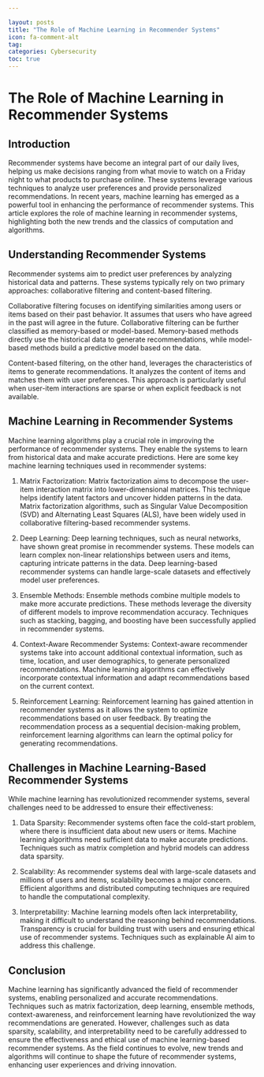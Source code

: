 ```yaml
---

layout: posts
title: "The Role of Machine Learning in Recommender Systems"
icon: fa-comment-alt
tag:      
categories: Cybersecurity
toc: true
---
```




# The Role of Machine Learning in Recommender Systems

## Introduction

Recommender systems have become an integral part of our daily lives, helping us make decisions ranging from what movie to watch on a Friday night to what products to purchase online. These systems leverage various techniques to analyze user preferences and provide personalized recommendations. In recent years, machine learning has emerged as a powerful tool in enhancing the performance of recommender systems. This article explores the role of machine learning in recommender systems, highlighting both the new trends and the classics of computation and algorithms.

## Understanding Recommender Systems

Recommender systems aim to predict user preferences by analyzing historical data and patterns. These systems typically rely on two primary approaches: collaborative filtering and content-based filtering.

Collaborative filtering focuses on identifying similarities among users or items based on their past behavior. It assumes that users who have agreed in the past will agree in the future. Collaborative filtering can be further classified as memory-based or model-based. Memory-based methods directly use the historical data to generate recommendations, while model-based methods build a predictive model based on the data.

Content-based filtering, on the other hand, leverages the characteristics of items to generate recommendations. It analyzes the content of items and matches them with user preferences. This approach is particularly useful when user-item interactions are sparse or when explicit feedback is not available.

## Machine Learning in Recommender Systems

Machine learning algorithms play a crucial role in improving the performance of recommender systems. They enable the systems to learn from historical data and make accurate predictions. Here are some key machine learning techniques used in recommender systems:

1. Matrix Factorization: Matrix factorization aims to decompose the user-item interaction matrix into lower-dimensional matrices. This technique helps identify latent factors and uncover hidden patterns in the data. Matrix factorization algorithms, such as Singular Value Decomposition (SVD) and Alternating Least Squares (ALS), have been widely used in collaborative filtering-based recommender systems.

2. Deep Learning: Deep learning techniques, such as neural networks, have shown great promise in recommender systems. These models can learn complex non-linear relationships between users and items, capturing intricate patterns in the data. Deep learning-based recommender systems can handle large-scale datasets and effectively model user preferences.

3. Ensemble Methods: Ensemble methods combine multiple models to make more accurate predictions. These methods leverage the diversity of different models to improve recommendation accuracy. Techniques such as stacking, bagging, and boosting have been successfully applied in recommender systems.

4. Context-Aware Recommender Systems: Context-aware recommender systems take into account additional contextual information, such as time, location, and user demographics, to generate personalized recommendations. Machine learning algorithms can effectively incorporate contextual information and adapt recommendations based on the current context.

5. Reinforcement Learning: Reinforcement learning has gained attention in recommender systems as it allows the system to optimize recommendations based on user feedback. By treating the recommendation process as a sequential decision-making problem, reinforcement learning algorithms can learn the optimal policy for generating recommendations.

## Challenges in Machine Learning-Based Recommender Systems

While machine learning has revolutionized recommender systems, several challenges need to be addressed to ensure their effectiveness:

1. Data Sparsity: Recommender systems often face the cold-start problem, where there is insufficient data about new users or items. Machine learning algorithms need sufficient data to make accurate predictions. Techniques such as matrix completion and hybrid models can address data sparsity.

2. Scalability: As recommender systems deal with large-scale datasets and millions of users and items, scalability becomes a major concern. Efficient algorithms and distributed computing techniques are required to handle the computational complexity.

3. Interpretability: Machine learning models often lack interpretability, making it difficult to understand the reasoning behind recommendations. Transparency is crucial for building trust with users and ensuring ethical use of recommender systems. Techniques such as explainable AI aim to address this challenge.

## Conclusion

Machine learning has significantly advanced the field of recommender systems, enabling personalized and accurate recommendations. Techniques such as matrix factorization, deep learning, ensemble methods, context-awareness, and reinforcement learning have revolutionized the way recommendations are generated. However, challenges such as data sparsity, scalability, and interpretability need to be carefully addressed to ensure the effectiveness and ethical use of machine learning-based recommender systems. As the field continues to evolve, new trends and algorithms will continue to shape the future of recommender systems, enhancing user experiences and driving innovation.